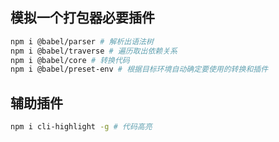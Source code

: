 ## 模拟一个打包器必要插件

```bash
npm i @babel/parser # 解析出语法树
npm i @babel/traverse # 遍历取出依赖关系
npm i @babel/core # 转换代码
npm i @babel/preset-env # 根据目标环境自动确定要使用的转换和插件
```

## 辅助插件

```bash
npm i cli-highlight -g # 代码高亮
```

